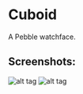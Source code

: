# Cuboid
A Pebble watchface.

## Screenshots:
![alt tag](http://i.imgur.com/Vhwm0YO.png) ![alt tag](http://i.imgur.com/5xFbtvY.png)
